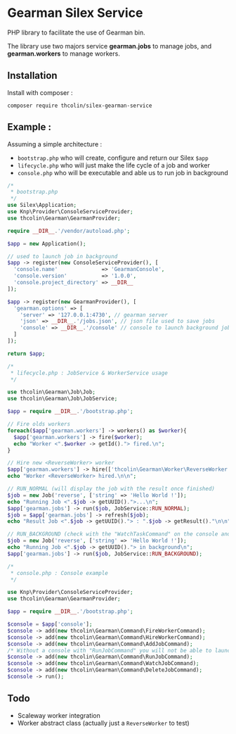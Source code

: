 # Gearman Silex Service

PHP library to facilitate the use of Gearman bin.

The library use two majors service **gearman.jobs** to manage jobs, and **gearman.workers** to manage workers.

## Installation
Install with composer :
```
composer require thcolin/silex-gearman-service
```

## Example :
Assuming a simple architecture :
* ```bootstrap.php``` who will create, configure and return our Silex ```$app```
* ```lifecycle.php``` who will just make the life cycle of a job and worker
* ```console.php``` who will be executable and able us to run job in background

```php
/*
 * bootstrap.php
 */
use Silex\Application;
use Knp\Provider\ConsoleServiceProvider;
use thcolin\Gearman\GearmanProvider;

require __DIR__.'/vendor/autoload.php';

$app = new Application();

// used to launch job in background
$app -> register(new ConsoleServiceProvider(), [
  'console.name'              => 'GearmanConsole',
  'console.version'           => '1.0.0',
  'console.project_directory' => __DIR__
]);

$app -> register(new GearmanProvider(), [
  'gearman.options' => [
    'server' => '127.0.0.1:4730', // gearman server
    'json' => __DIR__.'/jobs.json', // json file used to save jobs
    'console' => __DIR__.'/console' // console to launch background job
  ]
]);

return $app;
```

```php
/*
 * lifecycle.php : JobService & WorkerService usage
 */

use thcolin\Gearman\Job\Job;
use thcolin\Gearman\Job\JobService;

$app = require __DIR__.'/bootstrap.php';

// Fire olds workers
foreach($app['gearman.workers'] -> workers() as $worker){
  $app['gearman.workers'] -> fire($worker);
  echo "Worker <".$worker -> getId()."> fired.\n";
}

// Hire new <ReverseWorker> worker
$app['gearman.workers'] -> hire(['thcolin\Gearman\Worker\ReverseWorker']);
echo "Worker <ReverseWorker> hired.\n\n";

// RUN_NORMAL (will display the job with the result once finished)
$job = new Job('reverse', ['string' => 'Hello World !']);
echo "Running Job <".$job -> getUUID().">...\n";
$app['gearman.jobs'] -> run($job, JobService::RUN_NORMAL);
$job = $app['gearman.jobs'] -> refresh($job);
echo "Result Job <".$job -> getUUID()."> : ".$job -> getResult()."\n\n";

// RUN_BACKGROUND (check with the "WatchTaskCommand" on the console and the UUID of the job)
$job = new Job('reverse', ['string' => 'Hello World !']);
echo "Running Job <".$job -> getUUID()."> in background\n";
$app['gearman.jobs'] -> run($job, JobService::RUN_BACKGROUND);
```


```php
/*
 * console.php : Console example
 */

use Knp\Provider\ConsoleServiceProvider;
use thcolin\Gearman\GearmanProvider;

$app = require __DIR__.'/bootstrap.php';

$console = $app['console'];
$console -> add(new thcolin\Gearman\Command\FireWorkerCommand);
$console -> add(new thcolin\Gearman\Command\HireWorkerCommand);
$console -> add(new thcolin\Gearman\Command\AddJobCommand);
/* Without a console with "RunJobCommand" you will not be able to launch job with JobService::RUN_BACKGROUND */
$console -> add(new thcolin\Gearman\Command\RunJobCommand);
$console -> add(new thcolin\Gearman\Command\WatchJobCommand);
$console -> add(new thcolin\Gearman\Command\DeleteJobCommand);
$console -> run();
```

## Todo
* Scaleway worker integration
* Worker abstract class (actually just a ```ReverseWorker``` to test)
